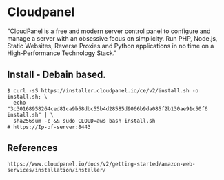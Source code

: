 Cloudpanel
==========

"CloudPanel is a free and modern server control panel to configure and manage a server with an obsessive focus on simplicity.
Run PHP, Node.js, Static Websites, Reverse Proxies and Python applications in no time on a High-Performance Technology Stack."


Install - Debain based.
------------------------

    $ curl -sS https://installer.cloudpanel.io/ce/v2/install.sh -o install.sh; \
      echo "3c30168958264ced81ca9b58dbc55b4d28585d9066b9da085f2b130ae91c50f6 install.sh" | \
      sha256sum -c && sudo CLOUD=aws bash install.sh
    # https://Ip-of-server:8443

References
----------

    https://www.cloudpanel.io/docs/v2/getting-started/amazon-web-services/installation/installer/